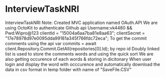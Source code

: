 # InterviewTaskNRI
InterviewTaskNRI
Note:
Created MVC application named OAuth.API
We are using OctoKit to authenticate Github api 
Username:vk4480 && Pwd:Wipro@123
clientId = "15004a6aa7ba81e8aa63";
clientSecret = "17e78978d97e0095dda99181a345f766fdc72eca";
To get  the commit comments using the api var commits = await client.Repository.Commit.GetAll(repositories[0].Id); by repo id
Doubly linked list is used to store the comments words and using the quick sort 
We are also getting occurence of each words & storing in dicitonary 
When user login and display the word with occcurence and automatically download the data in csv format in temp folder with name of "SaveFile.CSV"
